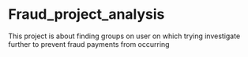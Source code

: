 # Fraud_project_analysis
This project is about finding groups on user on which trying investigate further to prevent fraud payments from occurring
